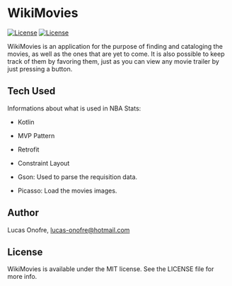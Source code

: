 WikiMovies
===========

[![License](https://img.shields.io/badge/License-MIT-green.svg)](https://github.com/LucasOnofre/WikiMovies/blob/master/LICENSE)
[![License](https://img.shields.io/badge/app%20version-1.0-blue.svg)](https://github.com/LucasOnofre/WikiMovies/blob/master/LICENSE)



WikiMovies is an application for the purpose of finding and cataloging the movies, as well as the ones that are yet to come.
It is also possible to keep track of them by favoring them, just as you can view any movie trailer  by just pressing a button.


## Tech Used

Informations about what is used in NBA Stats: 

- Kotlin

- MVP Pattern

- Retrofit

- Constraint Layout

- Gson: Used to parse the requisition data.

- Picasso: Load the movies images.


## Author

Lucas Onofre, lucas-onofre@hotmail.com

## License

WikiMovies is available under the MIT license. See the LICENSE file for more info.
